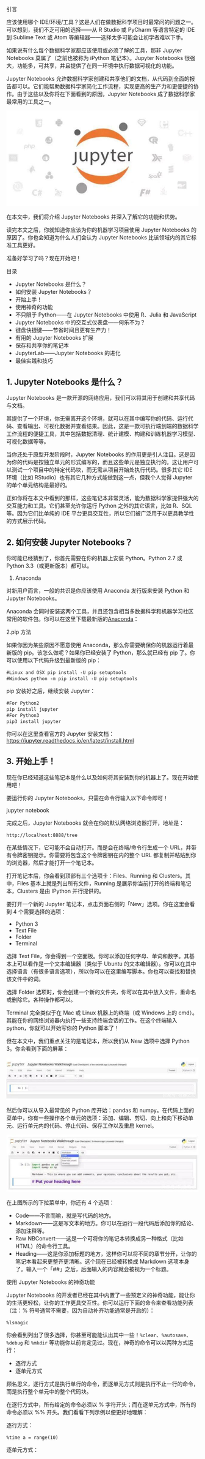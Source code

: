 引言

应该使用哪个 IDE/环境/工具？这是人们在做数据科学项目时最常问的问题之一。可以想到，我们不乏可用的选择——从 R Studio 或 PyCharm 等语言特定的 IDE 到 Sublime Text 或 Atom 等编辑器——选择太多可能会让初学者难以下手。

如果说有什么每个数据科学家都应该使用或必须了解的工具，那非 Jupyter Notebooks 莫属了（之前也被称为 iPython 笔记本）。Jupyter Notebooks 很强大，功能多，可共享，并且提供了在同一环境中执行数据可视化的功能。

Jupyter Notebooks 允许数据科学家创建和共享他们的文档，从代码到全面的报告都可以。它们能帮助数据科学家简化工作流程，实现更高的生产力和更便捷的协作。由于这些以及你将在下面看到的原因，Jupyter Notebooks 成了数据科学家最常用的工具之一。

![jupyter_icon](https://raw.githubusercontent.com/tupelo-shen/my_test/master/doc/Jupyter/images/jupyter_icon.jpg)

在本文中，我们将介绍 Jupyter Notebooks 并深入了解它的功能和优势。

读完本文之后，你就知道你应该为你的机器学习项目使用 Jupyter Notebooks 的原因了。你也会知道为什么人们会认为 Jupyter Notebooks 比该领域内的其它标准工具更好。

准备好学习了吗？现在开始吧！

目录

* Jupyter Notebooks 是什么？
* 如何安装 Jupyter Notebooks？
* 开始上手！
* 使用神奇的功能
* 不只限于 Python——在 Jupyter Notebooks 中使用 R、Julia 和 JavaScript
* Jupyter Notebooks 中的交互式仪表盘——何乐不为？
* 键盘快捷键——节省时间且更有生产力！
* 有用的 Jupyter Notebooks 扩展
* 保存和共享你的笔记本
* JupyterLab——Jupyter Notebooks 的进化
* 最佳实践和技巧

## 1. Jupyter Notebooks 是什么？

Jupyter Notebooks 是一款开源的网络应用，我们可以将其用于创建和共享代码与文档。

其提供了一个环境，你无需离开这个环境，就可以在其中编写你的代码、运行代码、查看输出、可视化数据并查看结果。因此，这是一款可执行端到端的数据科学工作流程的便捷工具，其中包括数据清理、统计建模、构建和训练机器学习模型、可视化数据等等。

当你还处于原型开发阶段时，Jupyter Notebooks 的作用更是引人注目。这是因为你的代码是按独立单元的形式编写的，而且这些单元是独立执行的。这让用户可以测试一个项目中的特定代码块，而无需从项目开始处执行代码。很多其它 IDE 环境（比如 RStudio）也有其它几种方式能做到这一点，但我个人觉得 Jupyter 的单个单元结构是最好的。

正如你将在本文中看到的那样，这些笔记本非常灵活，能为数据科学家提供强大的交互能力和工具。它们甚至允许你运行 Python 之外的其它语言，比如 R、SQL 等。因为它们比单纯的 IDE 平台更具交互性，所以它们被广泛用于以更具教学性的方式展示代码。

## 2. 如何安装 Jupyter Notebooks？

你可能已经猜到了，你首先需要在你的机器上安装 Python。Python 2.7 或 Python 3.3（或更新版本）都可以。

1. Anaconda

对新用户而言，一般的共识是你应该使用 Anaconda 发行版来安装 Python 和 Jupyter Notebooks。

Anaconda 会同时安装这两个工具，并且还包含相当多数据科学和机器学习社区常用的软件包。你可以在这里下载最新版的[Anaconda](https://www.anaconda.com/download)：

2.pip 方法

如果你因为某些原因不愿意使用 Anaconda，那么你需要确保你的机器运行着最新版的 pip。该怎么做呢？如果你已经安装了 Python，那么就已经有 pip 了。你可以使用以下代码升级到最新版的 pip：

    #Linux and OSX pip install -U pip setuptools
    #Windows python -m pip install -U pip setuptools

pip 安装好之后，继续安装 Jupyter：

    #For Python2
    pip install jupyter
    #For Python3
    pip3 install jupyter

你可以在这里查看官方的 Jupyter 安装文档：https://jupyter.readthedocs.io/en/latest/install.html

## 3. 开始上手！

现在你已经知道这些笔记本是什么以及如何将其安装到你的机器上了。现在开始使用吧！

要运行你的 Jupyter Notebooks，只需在命令行输入以下命令即可！

jupyter notebook

完成之后，Jupyter Notebooks 就会在你的默认网络浏览器打开，地址是：

    http://localhost:8888/tree

在某些情况下，它可能不会自动打开。而是会在终端/命令行生成一个 URL，并带有令牌密钥提示。你需要将包含这个令牌密钥在内的整个 URL 都复制并粘贴到你的浏览器，然后才能打开一个笔记本。

打开笔记本后，你会看到顶部有三个选项卡：Files、Running 和 Clusters。其中，Files 基本上就是列出所有文件，Running 是展示你当前打开的终端和笔记本，Clusters 是由 IPython 并行提供的。

要打开一个新的 Jupyter 笔记本，点击页面右侧的「New」选项。你在这里会看到 4 个需要选择的选项：

* Python 3
* Text File
* Folder
* Terminal

选择 Text File，你会得到一个空面板。你可以添加任何字母、单词和数字。其基本上可以看作是一个文本编辑器（类似于 Ubuntu 的文本编辑器）。你可以在其中选择语言（有很多语言选项），所以你可以在这里编写脚本。你也可以查找和替换该文件中的词。

选择 Folder 选项时，你会创建一个新的文件夹，你可以在其中放入文件，重命名或删除它。各种操作都可以。

Terminal 完全类似于在 Mac 或 Linux 机器上的终端（或 Windows 上的 cmd）。其能在你的网络浏览器内执行一些支持终端会话的工作。在这个终端输入 python，你就可以开始写你的 Python 脚本了！

但在本文中，我们重点关注的是笔记本，所以我们从 New 选项中选择 Python 3。你会看到下面的屏幕：

![new_python3](https://raw.githubusercontent.com/tupelo-shen/my_test/master/doc/Jupyter/images/new_python3.jpg)

然后你可以从导入最常见的 Python 库开始：pandas 和 numpy。在代码上面的菜单中，你有一些操作各个单元的选项：添加、编辑、剪切、向上和向下移动单元、运行单元内的代码、停止代码、保存工作以及重启 kernel。

![import_common_lib](https://raw.githubusercontent.com/tupelo-shen/my_test/master/doc/Jupyter/images/import_common_lib.jpg)

在上图所示的下拉菜单中，你还有 4 个选项：

* Code——不言而喻，就是写代码的地方。
* Markdown——这是写文本的地方。你可以在运行一段代码后添加你的结论、添加注释等。
* Raw NBConvert——这是一个可将你的笔记本转换成另一种格式（比如 HTML）的命令行工具。
* Heading——这是你添加标题的地方，这样你可以将不同的章节分开，让你的笔记本看起来更整齐更清晰。这个现在已经被转换成 Markdown 选项本身了。输入一个「##」之后，后面输入的内容就会被视为一个标题。

使用 Jupyter Notebooks 的神奇功能

Jupyter Notebooks 的开发者已经在其中内置了一些预定义的神奇功能，能让你的生活更轻松，让你的工作更具交互性。你可以运行下面的命令来查看功能列表（注：% 符号通常不需要，因为自动补齐功能通常是开启的）：

    %lsmagic

你会看到列出了很多选择，你甚至可能能认出其中一些！`%clear`、`%autosave`、`%debug` 和 `%mkdir` 等功能你以前肯定见过。现在，神奇的命令可以以两种方式运行：

* 逐行方式
* 逐单元方式

顾名思义，逐行方式是执行单行的命令，而逐单元方式则是执行不止一行的命令，而是执行整个单元中的整个代码块。

在逐行方式中，所有给定的命令必须以 % 字符开头；而在逐单元方式中，所有的命令必须以 %% 开头。我们看看下列示例以便更好地理解：

逐行方式：
    
    %time a = range(10)

逐单元方式：
    
    
